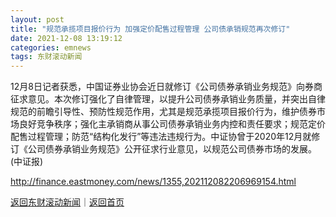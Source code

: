 ```yaml
---
layout: post
title: "规范承揽项目报价行为 加强定价配售过程管理 公司债承销规范再次修订"
date: 2021-12-08 13:19:12
categories: emnews
tags: 东财滚动新闻
---
```


12月8日记者获悉，中国证券业协会近日就修订《公司债券承销业务规范》向券商征求意见。本次修订强化了自律管理，以提升公司债券承销业务质量，并突出自律规范的前瞻引导性、预防性规范作用，尤其是规范承揽项目报价行为，维护债券市场良好竞争秩序；强化主承销商从事公司债券承销业务内控和责任要求；规范定价配售过程管理；防范“结构化发行”等违法违规行为。中证协曾于2020年12月就修订《公司债券承销业务规范》公开征求行业意见，以规范公司债券市场的发展。(中证报)

<http://finance.eastmoney.com/news/1355,202112082206969154.html>

[返回东财滚动新闻](//finews.withounder.com/emnews/)｜[返回首页](//finews.withounder.com/)